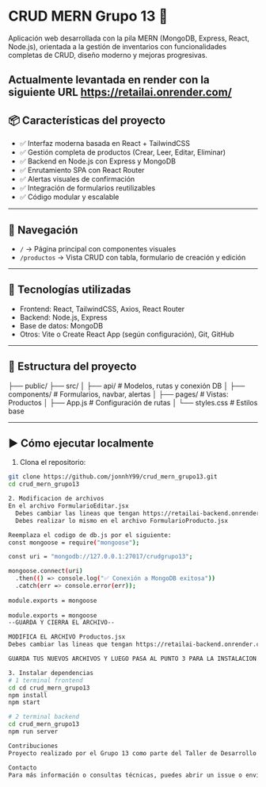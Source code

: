 # CRUD MERN Grupo 13 🚀

Aplicación web desarrollada con la pila MERN (MongoDB, Express, React, Node.js), orientada a la gestión de inventarios con funcionalidades completas de CRUD, diseño moderno y mejoras progresivas.

Actualmente levantada en render con la siguiente URL https://retailai.onrender.com/
---

## 📦 Características del proyecto

- ✅ Interfaz moderna basada en React + TailwindCSS
- ✅ Gestión completa de productos (Crear, Leer, Editar, Eliminar)
- ✅ Backend en Node.js con Express y MongoDB
- ✅ Enrutamiento SPA con React Router
- ✅ Alertas visuales de confirmación
- ✅ Integración de formularios reutilizables
- ✅ Código modular y escalable

---

## 🧭 Navegación

- `/` → Página principal con componentes visuales
- `/productos` → Vista CRUD con tabla, formulario de creación y edición

---

## 🔧 Tecnologías utilizadas

- Frontend: React, TailwindCSS, Axios, React Router
- Backend: Node.js, Express
- Base de datos: MongoDB
- Otros: Vite o Create React App (según configuración), Git, GitHub

---

## 📁 Estructura del proyecto

├── public/
├── src/
│ ├── api/ # Modelos, rutas y conexión DB
│ ├── components/ # Formularios, navbar, alertas
│ ├── pages/ # Vistas: Productos
│ ├── App.js # Configuración de rutas
│ └── styles.css # Estilos base


---

## ▶️ Cómo ejecutar localmente

1. Clona el repositorio:
```bash
git clone https://github.com/jonnhY99/crud_mern_grupo13.git
cd crud_mern_grupo13

2. Modificacion de archivos
En el archivo FormularioEditar.jsx
  Debes cambiar las lineas que tengan https://retailai-backend.onrender.com/api/productos/ por la linea http://localhost:5000/api/productos/
  Debes realizar lo mismo en el archivo FormularioProducto.jsx

Reemplaza el codigo de db.js por el siguiente:
const mongoose = require("mongoose");

const uri = "mongodb://127.0.0.1:27017/crudgrupo13";

mongoose.connect(uri)
  .then(() => console.log("✅ Conexión a MongoDB exitosa"))
  .catch(err => console.error(err));
  
module.exports = mongoose
  
module.exports = mongoose
--GUARDA Y CIERRA EL ARCHIVO--

MODIFICA EL ARCHIVO Productos.jsx
Debes cambiar las lineas que tengan https://retailai-backend.onrender.com/api/productos/ por la linea http://localhost:5000/api/productos/

GUARDA TUS NUEVOS ARCHIVOS Y LUEGO PASA AL PUNTO 3 PARA LA INSTALACION.

3. Instalar dependencias
# 1 terminal frontend
cd cd crud_mern_grupo13
npm install
npm start

# 2 terminal backend
cd crud_mern_grupo13
npm run server

Contribuciones
Proyecto realizado por el Grupo 13 como parte del Taller de Desarrollo Web.

Contacto
Para más información o consultas técnicas, puedes abrir un issue o enviar un correo a los desarrolladores del grupo.
